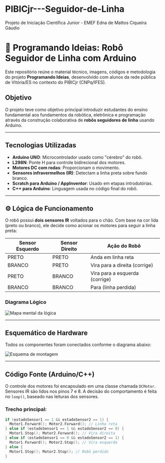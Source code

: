 # PIBICjr---Seguidor-de-Linha
Projeto de Iniciação Cientifica Junior - EMEF Edna de Mattos Ciqueira Gáudio

# 🤖 Programando Ideias: Robô Seguidor de Linha com Arduino

Este repositório reúne o material técnico, imagens, códigos e metodologia do projeto **Programando Ideias**, desenvolvido com alunos da rede pública de Vitória/ES no contexto do PIBICjr (CNPq/IFES).

## Objetivo

O projeto teve como objetivo principal introduzir estudantes do ensino fundamental aos fundamentos da robótica, eletrônica e programação através da construção colaborativa de **robôs seguidores de linha** usando Arduino.

---

## Tecnologias Utilizadas

- **Arduino UNO**: Microcontrolador usado como "cérebro" do robô.
- **L298N**: Ponte H para controle bidirecional dos motores.
- **Motores DC com rodas**: Proporcionam o movimento.
- **Sensores infravermelhos (IR)**: Detectam a linha preta sobre fundo branco.
- **Scratch para Arduino / AppInventor**: Usado em etapas introdutórias.
- **C++ para Arduino**: Linguagem usada no código final do robô.

---

## ⚙️ Lógica de Funcionamento

O robô possui **dois sensores IR** voltados para o chão. Com base na cor lida (preto ou branco), ele decide como acionar os motores para seguir a linha preta:

| Sensor Esquerdo | Sensor Direito | Ação do Robô                     |
|------------------|------------------|----------------------------------|
| PRETO            | PRETO            | Anda em linha reta               |
| BRANCO           | PRETO            | Vira para a direita (corrige)    |
| PRETO            | BRANCO           | Vira para a esquerda (corrige)   |
| BRANCO           | BRANCO           | Para (linha perdida)             |

### Diagrama Lógico

![Mapa mental da lógica](docs/3.png)

---

## Esquemático de Hardware

Todos os componentes foram conectados conforme o diagrama abaixo:

![Esquema de montagem](docs/4.png)

---

## Código Fonte (Arduino/C++)

O controle dos motores foi encapsulado em uma classe chamada `DCMotor`. Sensores IR são lidos nos pinos 7 e 8. A decisão do comportamento é feita no `loop()`, baseado nas leituras dos sensores.

### Trecho principal:

```cpp
if (estadoSensor1 == 1 && estadoSensor2 == 1) {
  Motor1.Forward(); Motor2.Forward(); // Linha reta
} else if (estadoSensor1 == 1 && estadoSensor2 == 0) {
  Motor1.Stop(); Motor2.Forward(); // Vira direita
} else if (estadoSensor1 == 0 && estadoSensor2 == 1) {
  Motor1.Forward(); Motor2.Stop(); // Vira esquerda
} else {
  Motor1.Stop(); Motor2.Stop(); // Robô perdido
}
